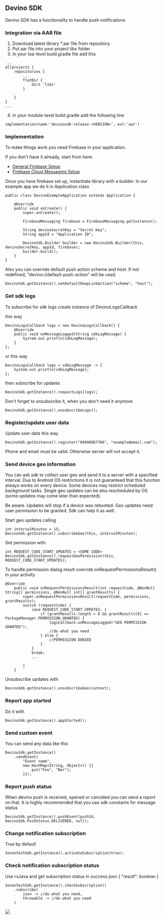 ## Devino SDK

Devino SDK has a functionality to handle push notifications


### Integration via AAR file
1. Download latest library *.aar file from repository.
2. Put aar file into your project libs folder
3. In your top-level build.gradle file add this
```
...
allprojects {
    repositories {
        ...
        flatDir {
            dirs 'libs'
        }
        
    }
}
...
```
4. In your module-level build.gradle add the following line
```
implementation(name:'devinosdk-release-<VERSION>', ext:'aar')
```


### Implementation

To make things work you need Firebase in your application.

If you don't have it already, start from here:
* [General Firebase Setup](https://firebase.google.com/docs/android/setup?authuser=0)
* [Firebase Cloud Messaging Setup](https://firebase.google.com/docs/cloud-messaging/android/client?authuser=0)


Once you have firebase set up, instantiate library with a builder.
In our example app we do it in Application class

```
public class DevinoExampleApplication extends Application {

    @Override
    public void onCreate() {
        super.onCreate();

        FirebaseMessaging firebase = FirebaseMessaging.getInstance();
        
        String devinoSecretKey = "Secret Key";
        String appId = "Application ID";
        
        DevinoSdk.Builder builder = new DevinoSdk.Builder(this, devinoSecretKey, appId, firebase);
        builder.build();
    }
}
```

Also you can override default push action scheme and host.
If not redefined, "devino://default-push-action" will be used.

```
DevinoSdk.getInstance().setDefaultDeepLinkAction("scheme", "host");
```


### Get sdk logs

To subscribe for sdk logs create instance of DevinoLogsCallback

this way

```
DevinoLogsCallback logs = new DevinoLogsCallback() {
    @Override
    public void onMessageLogged(String sdkLogMessage) {
        System.out.println(sdkLogMessage);
    }
};
```

or this way

```
DevinoLogsCallback logs = sdkLogMessage -> {
    System.out.println(sdkLogMessage);
};
```

then subscribe for updates


```
DevinoSdk.getInstance().requestLogs(logs);
```

Don't forget to unsubscribe it, when you don't need it anymore
```
DevinoSdk.getInstance().unsubscribeLogs();
```


### Register/update user data
Update user data this way

```
DevinoSdk.getInstance().register("89998887766", "example@email.com");
```

Phone and email must be valid. Otherwise server will not accept it.

### Send device geo information
You can ask sdk to collect user geo and send it to a server with a specified interval.
Due to Android OS restrictions it is not guaranteed that this function always works on every device.
Some devices may restrict scheduled background tasks. Single geo updates can be also rescheduled by OS (some updates may come later than expected).

Be aware. Updates will stop if a device was rebooted.
Geo updates need user permission to be granted. Sdk can help it as well.

Start geo updates calling 
```
int intervalMinutes = 15;
DevinoSdk.getInstance().subscribeGeo(this, intervalMinutes);
```

Get permission with
```
int REQUEST_CODE_START_UPDATES = <SOME CODE>
DevinoSdk.getInstance().requestGeoPermission(this, REQUEST_CODE_START_UPDATES);
```

To handle permission dialog result override onRequestPermissionsResult() in your activity

```
@Override
    public void onRequestPermissionsResult(int requestCode, @NonNull String[] permissions, @NonNull int[] grantResults) {
        super.onRequestPermissionsResult(requestCode, permissions, grantResults);
        switch (requestCode) {
            case REQUEST_CODE_START_UPDATES: {
                if (grantResults.length > 0 && grantResults[0] == PackageManager.PERMISSION_GRANTED) {
                    logsCallback.onMessageLogged("GEO PERMISSION GRANTED");
                    //do what you need
                } else {
                    //PERMISSION DENIED
                }
            }
            break;
            ...

        }
    }
```

Unsubscribe updates with
```
DevinoSdk.getInstance().unsubscribeGeo(context);
```


### Report app started

Do it with

```
DevinoSdk.getInstance().appStarted();
```


### Send custom event

You can send any data like this
```
DevinoSdk.getInstance()
    .sendEvent(
        "Event name", 
        new HashMap<String, Object>() {{
            put("Foo", "Bar");
        }});
```


### Report push status

When devino push is received, opened or canceled you can send a report on that.
It is highly recommended that you use sdk constants for message status

```
DevinoSdk.getInstance().pushEvent(pushId, DevinoSdk.PushStatus.DELIVERED, null);
```

### Change notification subscription

True by default
```
SevenTechSdk.getInstance().activateSubscription(true);
```

### Check notification subscription status
Use rxJava and get subscription status in success json { "result": boolean }
```
SevenTechSdk.getInstance().checkSubscription()
    .subscribe(
        json -> //do what you need,
        throwable -> //do what you need
    )
```

[![](https://jitpack.io/v/devinotelecom/push-android-sdk.svg)](https://jitpack.io/#devinotelecom/push-android-sdk)
